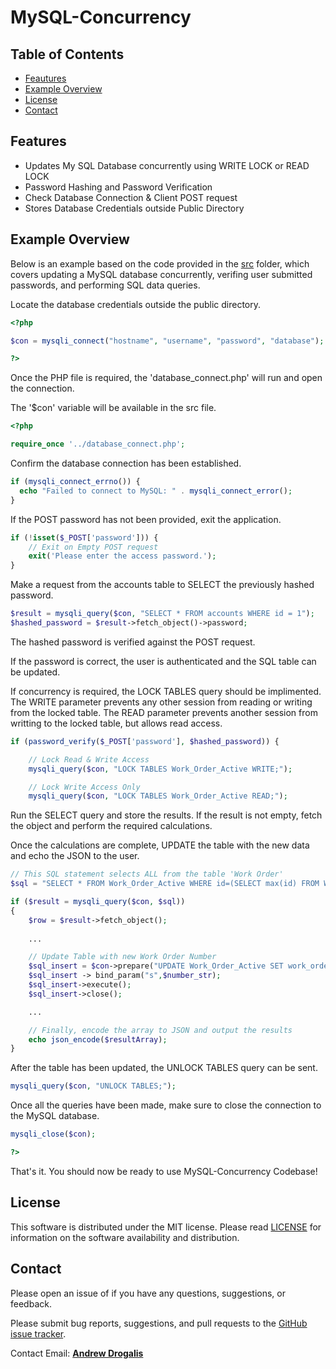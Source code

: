 # MySQL-Concurrency

## Table of Contents
* [Feautures](#Feautures)
* [Example Overview](#Example-Overview)
* [License](#License)
* [Contact](#Contact)

## Features
- Updates My SQL Database concurrently using WRITE LOCK or READ LOCK
- Password Hashing and Password Verification
- Check Database Connection & Client POST request
- Stores Database Credentials outside Public Directory

## Example Overview

Below is an example based on the code provided in the [src](https://github.com/andrew-drogalis/MySQL-Concurrency/blob/main/src/concurrency_example.php) folder, which covers updating a MySQL database concurrently, verifing user submitted passwords, and performing SQL data queries.

Locate the database credentials outside the public directory.
```php
<?php

$con = mysqli_connect("hostname", "username", "password", "database");

?>
```
Once the PHP file is required, the 'database_connect.php' will run and open the connection. 

The '$con' variable will be available in the src file.

```php
<?php

require_once '../database_connect.php';
```

Confirm the database connection has been established.

```php
if (mysqli_connect_errno()) {
  echo "Failed to connect to MySQL: " . mysqli_connect_error();
}
```

If the POST password has not been provided, exit the application.

```php
if (!isset($_POST['password'])) {
	// Exit on Empty POST request
	exit('Please enter the access password.');
}
```

Make a request from the accounts table to SELECT the previously hashed password.

```php
$result = mysqli_query($con, "SELECT * FROM accounts WHERE id = 1");
$hashed_password = $result->fetch_object()->password;
```

The hashed password is verified against the POST request.

If the password is correct, the user is authenticated and the SQL table can be updated.

If concurrency is required, the LOCK TABLES query should be implimented. The WRITE parameter prevents any other session from reading or writing from the locked table. The READ parameter prevents another session from writting to the locked table, but allows read access.

```php
if (password_verify($_POST['password'], $hashed_password)) {

    // Lock Read & Write Access
    mysqli_query($con, "LOCK TABLES Work_Order_Active WRITE;");

    // Lock Write Access Only
    mysqli_query($con, "LOCK TABLES Work_Order_Active READ;");
```
Run the SELECT query and store the results. If the result is not empty, fetch the object and perform the required calculations. 

Once the calculations are complete, UPDATE the table with the new data and echo the JSON to the user.

```php
// This SQL statement selects ALL from the table 'Work Order'
$sql = "SELECT * FROM Work_Order_Active WHERE id=(SELECT max(id) FROM Work_Order_Active)";

if ($result = mysqli_query($con, $sql))
{
    $row = $result->fetch_object();
    
    ...

    // Update Table with new Work Order Number
    $sql_insert = $con->prepare("UPDATE Work_Order_Active SET work_order_number=? WHERE id=1");
    $sql_insert -> bind_param("s",$number_str);
    $sql_insert->execute();
    $sql_insert->close();

    ...

    // Finally, encode the array to JSON and output the results
    echo json_encode($resultArray);
}
```

After the table has been updated, the UNLOCK TABLES query can be sent.

```php
mysqli_query($con, "UNLOCK TABLES;");
```

Once all the queries have been made, make sure to close the connection to the MySQL database.

```php
mysqli_close($con);

?>
```

That's it. You should now be ready to use MySQL-Concurrency Codebase!


## License

This software is distributed under the MIT license. Please read [LICENSE](https://github.com/andrew-drogalis/MySQL-Concurrency/blob/main/LICENSE) for information on the software availability and distribution.

## Contact

Please open an issue of if you have any questions, suggestions, or feedback.

Please submit bug reports, suggestions, and pull requests to the [GitHub issue tracker](https://github.com/andrew-drogalis/MySQL-Concurrency/issues).

Contact Email: [**Andrew Drogalis**](mailto:andrew.drogalis@gmail.com) 



